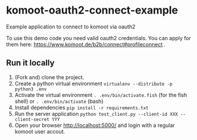 # komoot-oauth2-connect-example
Example application to connect to komoot via oauth2

To use this demo code you need valid oauth2 credentials. You can apply for them here: https://www.komoot.de/b2b/connect#profileconnect .

## Run it locally

 1. (Fork and) clone the project.
 1. Create a python virtual environment ```virtualenv --distribute -p python3 .env```
 1. Activate the virtual environment ```. .env/bin/activate.fish``` (for the fish shell) or ```. .env/bin/activate``` (bash)
 1. Install dependencies ```pip install -r requirements.txt```
 1. Run the server application ```python test_client.py --client-id XXX --client-secret YYY```
 1. Open your browser [http://localhost:5000/](localhost:5000/) and login with a regular komoot user accout.
